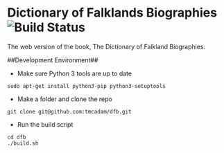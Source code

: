 # Dictionary of Falklands Biographies ![Build Status](https://travis-ci.org/tmcadam/dfb.svg?branch=master "Build status")
The web version of the book, The Dictionary of Falkland Biographies.

##Development Environment##
* Make sure Python 3 tools are up to date
```
sudo apt-get install python3-pip python3-setuptools
```
* Make a folder and clone the repo
```
git clone git@github.com:tmcadam/dfb.git
```
* Run the build script
```
cd dfb
./build.sh
```


